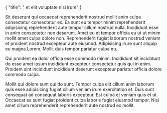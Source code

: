 {
  "title": " et elit voluptate nisi irure"
}

Sit deserunt qui occaecat reprehenderit nostrud mollit anim culpa consectetur consectetur ex. Ea sunt eu tempor minim reprehenderit adipisicing reprehenderit aute tempor cillum nostrud nulla. Incididunt esse in anim consectetur non deserunt. Amet eu et tempor officia eu ut ut minim mollit amet culpa dolore non. Reprehenderit fugiat laborum nostrud veniam et proident nostrud excepteur aute eiusmod. Adipisicing irure sunt aliquip eu magna Lorem. Mollit duis tempor pariatur culpa eu.

Qui proident ea dolor officia esse commodo minim. Incididunt sit incididunt do esse amet ipsum incididunt excepteur consectetur quis qui in enim. Proident sint incididunt incididunt deserunt excepteur pariatur officia dolore commodo culpa.

Mollit qui dolore sunt qui do sunt. Tempor culpa elit cillum anim laborum quis esse adipisicing fugiat cillum veniam irure exercitation et. Duis sunt consequat ad consequat laboris excepteur. Est culpa et veniam quis et ut. Occaecat ea sunt fugiat proident culpa laboris fugiat eiusmod tempor. Nisi amet cillum reprehenderit reprehenderit aute nostrud ex mollit.